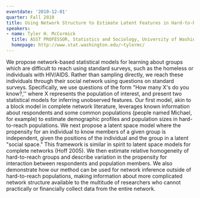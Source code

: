 ```yaml
---
eventdate: '2010-12-01'
quarter: Fall 2010
title: Using Network Structure to Estimate Latent Features in Hard-to-Reach Populations
speakers:
- name: Tyler H. McCormick
  title: ASST PROFESSOR, Statistics and Sociology, University of Washington
  homepage: http://www.stat.washington.edu/~tylermc/
---
```

We propose network-based statistical models for learning about groups which are difficult to reach using standard surveys, such as the homeless or individuals with HIV/AIDS. Rather than sampling directly, we reach these individuals through their social network using questions on standard surveys. Specifically, we use questions of the form &quot;How many X's do you know?,'' where X represents the population of interest, and present two statistical models for inferring unobserved features. Our first model, akin to a block model in complete network literature, leverages known information about respondents and some common populations (people named Michael, for example) to estimate demographic profiles and population sizes in hard-to-reach populations. We next propose a latent space model where the propensity for an individual to know members of a given group is independent, given the positions of the individual and the group in a latent &quot;social space.&quot; This framework is similar in spirit to latent space models for complete networks (Hoff 2005). We then estimate relative homogeneity of hard-to-reach groups and describe variation in the propensity for interaction between respondents and population members. We also demonstrate how our method can be used for network inference outside of hard-to-reach populations, making information about more complicated network structure available to the multitude of researchers who cannot practically or financially collect data from the entire network.